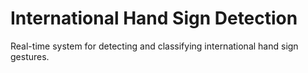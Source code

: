 # International Hand Sign Detection
 Real-time system for detecting and classifying international hand sign gestures.
